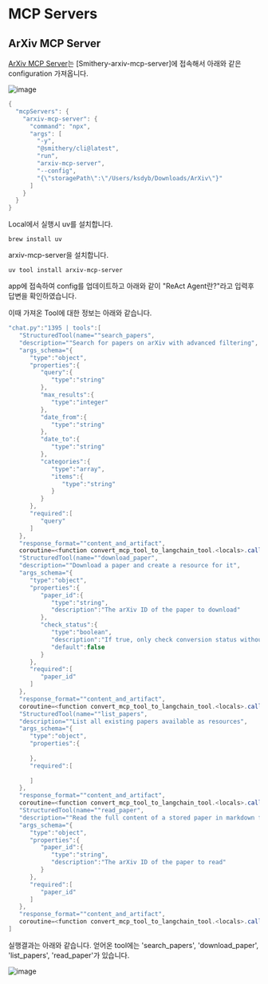 # MCP Servers

## ArXiv MCP Server

[ArXiv MCP Server](https://github.com/blazickjp/arxiv-mcp-server)는 [Smithery-arxiv-mcp-server]에 접속해서 아래와 같은 configuration 가져옵니다.

![image](https://github.com/user-attachments/assets/200fc7e4-5edc-45dc-b476-aa2f99aa50e3)

```java
{
  "mcpServers": {
    "arxiv-mcp-server": {
      "command": "npx",
      "args": [
        "-y",
        "@smithery/cli@latest",
        "run",
        "arxiv-mcp-server",
        "--config",
        "{\"storagePath\":\"/Users/ksdyb/Downloads/ArXiv\"}"
      ]
    }
  }
}
```

Local에서 실행시 uv를 설치합니다.

```text
brew install uv
```

arxiv-mcp-server을 설치합니다. 

```text
uv tool install arxiv-mcp-server
```

app에 접속하여 config를 업데이트하고 아래와 같이 "ReAct Agent란?"라고 입력후 답변을 확인하였습니다. 

이때 가져온 Tool에 대한 정보는 아래와 같습니다.

```java
"chat.py":"1395 | tools":[
   "StructuredTool(name=""search_papers",
   "description=""Search for papers on arXiv with advanced filtering",
   "args_schema="{
      "type":"object",
      "properties":{
         "query":{
            "type":"string"
         },
         "max_results":{
            "type":"integer"
         },
         "date_from":{
            "type":"string"
         },
         "date_to":{
            "type":"string"
         },
         "categories":{
            "type":"array",
            "items":{
               "type":"string"
            }
         }
      },
      "required":[
         "query"
      ]
   },
   "response_format=""content_and_artifact",
   coroutine=<function convert_mcp_tool_to_langchain_tool.<locals>.call_tool at 0x134314e00>),
   "StructuredTool(name=""download_paper",
   "description=""Download a paper and create a resource for it",
   "args_schema="{
      "type":"object",
      "properties":{
         "paper_id":{
            "type":"string",
            "description":"The arXiv ID of the paper to download"
         },
         "check_status":{
            "type":"boolean",
            "description":"If true, only check conversion status without downloading",
            "default":false
         }
      },
      "required":[
         "paper_id"
      ]
   },
   "response_format=""content_and_artifact",
   coroutine=<function convert_mcp_tool_to_langchain_tool.<locals>.call_tool at 0x134314cc0>),
   "StructuredTool(name=""list_papers",
   "description=""List all existing papers available as resources",
   "args_schema="{
      "type":"object",
      "properties":{
         
      },
      "required":[
         
      ]
   },
   "response_format=""content_and_artifact",
   coroutine=<function convert_mcp_tool_to_langchain_tool.<locals>.call_tool at 0x134314c20>),
   "StructuredTool(name=""read_paper",
   "description=""Read the full content of a stored paper in markdown format",
   "args_schema="{
      "type":"object",
      "properties":{
         "paper_id":{
            "type":"string",
            "description":"The arXiv ID of the paper to read"
         }
      },
      "required":[
         "paper_id"
      ]
   },
   "response_format=""content_and_artifact",
   coroutine=<function convert_mcp_tool_to_langchain_tool.<locals>.call_tool at 0x134314b80>)
]
```

실행결과는 아래와 같습니다. 얻어온 tool에는 'search_papers', 'download_paper', 'list_papers', 'read_paper'가 있습니다.

![image](https://github.com/user-attachments/assets/ac8cae0e-fd7a-4565-aa99-4605297ddeb2)





